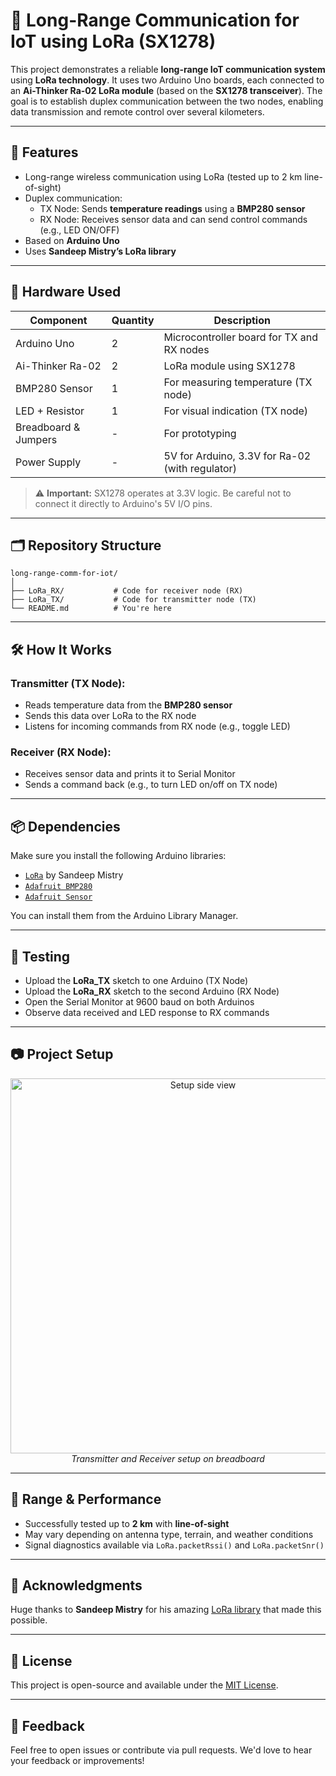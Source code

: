 # 📡 Long-Range Communication for IoT using LoRa (SX1278)

This project demonstrates a reliable **long-range IoT communication system** using **LoRa technology**. It uses two Arduino Uno boards, each connected to an **Ai-Thinker Ra-02 LoRa module** (based on the **SX1278 transceiver**). The goal is to establish duplex communication between the two nodes, enabling data transmission and remote control over several kilometers.

---

## 🚀 Features

- Long-range wireless communication using LoRa (tested up to 2 km line-of-sight)
- Duplex communication:
  - TX Node: Sends **temperature readings** using a **BMP280 sensor**
  - RX Node: Receives sensor data and can send control commands (e.g., LED ON/OFF)
- Based on **Arduino Uno**
- Uses **Sandeep Mistry’s LoRa library**

---

## 🧰 Hardware Used

| Component             | Quantity | Description                                      |
|----------------------|----------|--------------------------------------------------|
| Arduino Uno          | 2        | Microcontroller board for TX and RX nodes       |
| Ai-Thinker Ra-02     | 2        | LoRa module using SX1278                        |
| BMP280 Sensor        | 1        | For measuring temperature (TX node)             |
| LED + Resistor       | 1        | For visual indication (TX node)                 |
| Breadboard & Jumpers | -        | For prototyping                                 |
| Power Supply         | -        | 5V for Arduino, 3.3V for Ra-02 (with regulator) |

> ⚠️ **Important:** SX1278 operates at 3.3V logic. Be careful not to connect it directly to Arduino's 5V I/O pins.

---

## 🗂️ Repository Structure

```text
long-range-comm-for-iot/
│
├── LoRa_RX/           # Code for receiver node (RX)
├── LoRa_TX/           # Code for transmitter node (TX)
└── README.md          # You're here
```

---

## 🛠️ How It Works

### Transmitter (TX Node):
- Reads temperature data from the **BMP280 sensor**
- Sends this data over LoRa to the RX node
- Listens for incoming commands from RX node (e.g., toggle LED)

### Receiver (RX Node):
- Receives sensor data and prints it to Serial Monitor
- Sends a command back (e.g., to turn LED on/off on TX node)

---

## 📦 Dependencies

Make sure you install the following Arduino libraries:

- [`LoRa`](https://github.com/sandeepmistry/arduino-LoRa) by Sandeep Mistry
- [`Adafruit BMP280`](https://github.com/adafruit/Adafruit_BMP280_Library)
- [`Adafruit Sensor`](https://github.com/adafruit/Adafruit_Sensor)

You can install them from the Arduino Library Manager.

---

## 🧪 Testing

- Upload the **LoRa_TX** sketch to one Arduino (TX Node)
- Upload the **LoRa_RX** sketch to the second Arduino (RX Node)
- Open the Serial Monitor at 9600 baud on both Arduinos
- Observe data received and LED response to RX commands

---

## 📷 Project Setup

<p align="center">
  <img src="https://user-images.githubusercontent.com/your_image_link_here" width="600" alt="Setup side view">
  <br>
  <em>Transmitter and Receiver setup on breadboard</em>
</p>

---

## 📡 Range & Performance

- Successfully tested up to **2 km** with **line-of-sight**
- May vary depending on antenna type, terrain, and weather conditions
- Signal diagnostics available via `LoRa.packetRssi()` and `LoRa.packetSnr()`

---

## 🙌 Acknowledgments

Huge thanks to **Sandeep Mistry** for his amazing [LoRa library](https://github.com/sandeepmistry/arduino-LoRa) that made this possible.

---

## 📝 License

This project is open-source and available under the [MIT License](LICENSE).

---

## 💬 Feedback

Feel free to open issues or contribute via pull requests. We'd love to hear your feedback or improvements!

